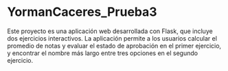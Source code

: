 # YormanCaceres_Prueba3
Este proyecto es una aplicación web desarrollada con Flask, que incluye dos ejercicios interactivos. La aplicación permite a los usuarios calcular el promedio de notas y evaluar el estado de aprobación en el primer ejercicio, y encontrar el nombre más largo entre tres opciones en el segundo ejercicio.
